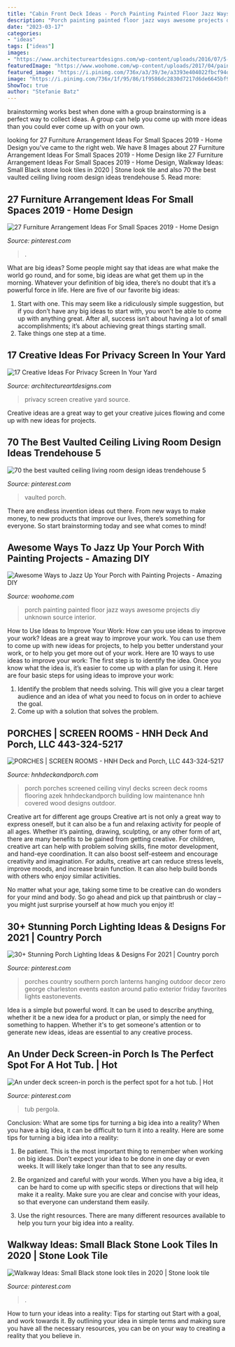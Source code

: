 ```yaml
---
title: "Cabin Front Deck Ideas - Porch Painting Painted Floor Jazz Ways Awesome Projects Diy Unknown Source Interior"
description: "Porch painting painted floor jazz ways awesome projects diy unknown source interior"
date: "2023-03-17"
categories:
- "ideas"
tags: ["ideas"]
images:
- "https://www.architectureartdesigns.com/wp-content/uploads/2016/07/5-59.jpg"
featuredImage: "https://www.woohome.com/wp-content/uploads/2017/04/painted-porch-floor-2.jpg"
featured_image: "https://i.pinimg.com/736x/a3/39/3e/a3393e404022fbcf94d36e52a2f512ad.jpg"
image: "https://i.pinimg.com/736x/1f/95/86/1f9586dc2830d7217d6de6645bf91f5d.jpg"
ShowToc: true
author: "Stefanie Batz"
---
```



brainstorming works best when done with a group
brainstorming is a perfect way to collect ideas. A group can help you come up with more ideas than you could ever come up with on your own.

	

		
looking for 27 Furniture Arrangement Ideas For Small Spaces 2019 - Home Design you've came to the right web. We have 8 Images about 27 Furniture Arrangement Ideas For Small Spaces 2019 - Home Design like 27 Furniture Arrangement Ideas For Small Spaces 2019 - Home Design, Walkway Ideas: Small Black stone look tiles in 2020 | Stone look tile and also 70 the best vaulted ceiling living room design ideas trendehouse 5. Read more:
		
    
## 27 Furniture Arrangement Ideas For Small Spaces 2019 - Home Design

<img loading=lazy src="https://i.pinimg.com/736x/11/38/84/113884900bf624d3f39fa6c3280d1596.jpg" onerror="this.onerror=null;this.src='https://tse3.mm.bing.net/th?id=OIP.gMtchzjzlJZWYBkHTsNgzgHaJ3&amp;pid=15.1';" alt="27 Furniture Arrangement Ideas For Small Spaces 2019 - Home Design">

_Source: pinterest.com_

>. 

	

What are big ideas?
Some people might say that ideas are what make the world go round, and for some, big ideas are what get them up in the morning. Whatever your definition of big idea, there’s no doubt that it’s a powerful force in life. Here are five of our favorite big ideas: 
1. Start with one. This may seem like a ridiculously simple suggestion, but if you don’t have any big ideas to start with, you won’t be able to come up with anything great. After all, success isn’t about having a lot of small accomplishments; it’s about achieving great things starting small. 
2. Take things one step at a time.

    
## 17 Creative Ideas For Privacy Screen In Your Yard

<img loading=lazy src="https://www.architectureartdesigns.com/wp-content/uploads/2016/07/5-59.jpg" onerror="this.onerror=null;this.src='https://tse3.mm.bing.net/th?id=OIP.KOQ4BJ3Wj8XiWMJozcnXkAHaKb&amp;pid=15.1';" alt="17 Creative Ideas For Privacy Screen In Your Yard">

_Source: architectureartdesigns.com_

>privacy screen creative yard source. 

	

Creative ideas are a great way to get your creative juices flowing and come up with new ideas for projects.

    
## 70 The Best Vaulted Ceiling Living Room Design Ideas Trendehouse 5

<img loading=lazy src="https://i.pinimg.com/736x/a3/39/3e/a3393e404022fbcf94d36e52a2f512ad.jpg" onerror="this.onerror=null;this.src='https://tse1.mm.bing.net/th?id=OIP.OOyPv2wxC4KGAYrxVHLszwHaLH&amp;pid=15.1';" alt="70 the best vaulted ceiling living room design ideas trendehouse 5">

_Source: pinterest.com_

>vaulted porch. 

	

There are endless invention ideas out there. From new ways to make money, to new products that improve our lives, there’s something for everyone. So start brainstorming today and see what comes to mind!

    
## Awesome Ways To Jazz Up Your Porch With Painting Projects - Amazing DIY

<img loading=lazy src="https://www.woohome.com/wp-content/uploads/2017/04/painted-porch-floor-2.jpg" onerror="this.onerror=null;this.src='https://tse4.mm.bing.net/th?id=OIP.rEyXdUngBpm0WiZv3IFipgHaLH&amp;pid=15.1';" alt="Awesome Ways to Jazz Up Your Porch with Painting Projects - Amazing DIY">

_Source: woohome.com_

>porch painting painted floor jazz ways awesome projects diy unknown source interior. 

	

How to Use Ideas to Improve Your Work: How can you use ideas to improve your work?
Ideas are a great way to improve your work. You can use them to come up with new ideas for projects, to help you better understand your work, or to help you get more out of your work. Here are 10 ways to use ideas to improve your work: 
The first step is to identify the idea. Once you know what the idea is, it’s easier to come up with a plan for using it. Here are four basic steps for using ideas to improve your work: 
1) Identify the problem that needs solving. This will give you a clear target audience and an idea of what you need to focus on in order to achieve the goal. 
2) Come up with a solution that solves the problem.

    
## PORCHES | SCREEN ROOMS - HNH Deck And Porch, LLC 443-324-5217

<img loading=lazy src="http://hnhdeckandporch.com/uploads/3/4/1/5/3415141/8835737_orig.jpg" onerror="this.onerror=null;this.src='https://tse4.mm.bing.net/th?id=OIP.xBYmKEDLVtqFzlYA1jLpiAHaFj&amp;pid=15.1';" alt="PORCHES | SCREEN ROOMS - HNH Deck and Porch, LLC 443-324-5217">

_Source: hnhdeckandporch.com_

>porch porches screened ceiling vinyl decks screen deck rooms flooring azek hnhdeckandporch building low maintenance hnh covered wood designs outdoor. 

	

Creative art for different age groups
Creative art is not only a great way to express oneself, but it can also be a fun and relaxing activity for people of all ages. Whether it’s painting, drawing, sculpting, or any other form of art, there are many benefits to be gained from getting creative.
For children, creative art can help with problem solving skills, fine motor development, and hand-eye coordination. It can also boost self-esteem and encourage creativity and imagination. For adults, creative art can reduce stress levels, improve moods, and increase brain function. It can also help build bonds with others who enjoy similar activities.

No matter what your age, taking some time to be creative can do wonders for your mind and body. So go ahead and pick up that paintbrush or clay – you might just surprise yourself at how much you enjoy it!

    
## 30+ Stunning Porch Lighting Ideas &amp; Designs For 2021 | Country Porch

<img loading=lazy src="https://i.pinimg.com/736x/1f/95/86/1f9586dc2830d7217d6de6645bf91f5d.jpg" onerror="this.onerror=null;this.src='https://tse3.mm.bing.net/th?id=OIP.5DUrWStQtuij_CWF_F5JbQHaKE&amp;pid=15.1';" alt="30+ Stunning Porch Lighting Ideas &amp; Designs For 2021 | Country porch">

_Source: pinterest.com_

>porches country southern porch lanterns hanging outdoor decor zero george charleston events easton around patio exterior friday favorites lights eastonevents. 

	

Idea is a simple but powerful word. It can be used to describe anything, whether it be a new idea for a product or plan, or simply the need for something to happen. Whether it's to get someone's attention or to generate new ideas, ideas are essential to any creative process.

    
## An Under Deck Screen-in Porch Is The Perfect Spot For A Hot Tub. | Hot

<img loading=lazy src="https://i.pinimg.com/736x/53/ff/40/53ff40f317c3a27accbd4e7192078ad8.jpg" onerror="this.onerror=null;this.src='https://tse4.mm.bing.net/th?id=OIP.PR1iE3itxKe0zKVjdlFnCwHaJ4&amp;pid=15.1';" alt="An under deck screen-in porch is the perfect spot for a hot tub. | Hot">

_Source: pinterest.com_

>tub pergola. 

	

Conclusion: What are some tips for turning a big idea into a reality?
When you have a big idea, it can be difficult to turn it into a reality. Here are some tips for turning a big idea into a reality:
1. Be patient. This is the most important thing to remember when working on big ideas. Don’t expect your idea to be done in one day or even weeks. It will likely take longer than that to see any results.

2. Be organized and careful with your words. When you have a big idea, it can be hard to come up with specific steps or directions that will help make it a reality. Make sure you are clear and concise with your ideas, so that everyone can understand them easily.

3. Use the right resources. There are many different resources available to help you turn your big idea into a reality.

    
## Walkway Ideas: Small Black Stone Look Tiles In 2020 | Stone Look Tile

<img loading=lazy src="https://i.pinimg.com/736x/f1/e9/3e/f1e93e2fa314aed706211e1550913594.jpg" onerror="this.onerror=null;this.src='https://tse4.mm.bing.net/th?id=OIP.z2wO80P2oSGZ7XmGEo6JegHaLH&amp;pid=15.1';" alt="Walkway Ideas: Small Black stone look tiles in 2020 | Stone look tile">

_Source: pinterest.com_

>. 

	

How to turn your ideas into a reality: Tips for starting out
Start with a goal, and work towards it. By outlining your idea in simple terms and making sure you have all the necessary resources, you can be on your way to creating a reality that you believe in.

